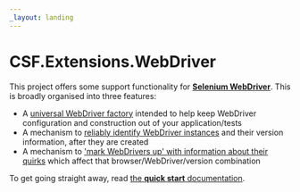 ```yaml
---
_layout: landing
---
```


# CSF.Extensions.WebDriver

This project offers some support functionality for **[Selenium WebDriver]**.
This is broadly organised into three features:

* A [universal WebDriver factory] intended to help keep WebDriver configuration and construction out of your application/tests
* A mechanism to [reliably identify WebDriver instances] and their version information, after they are created
* A mechanism to ['mark WebDrivers up' with information about their quirks] which affect that browser/WebDriver/version combination

To get going straight away, read [the **quick start** documentation].

[Selenium WebDriver]: https://www.selenium.dev/documentation/webdriver/
[universal WebDriver factory]: Docs/UniversalFactory.md
[reliably identify WebDriver instances]: Docs/DriverIdentification.md
['mark WebDrivers up' with information about their quirks]: Docs/Quirks.md
[the **quick start** documentation]: Docs/QuickStart.md

